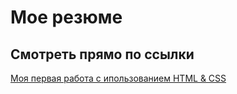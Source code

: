 # Мое резюме
## Смотреть прямо по ссылки
[Моя первая работа с ипользованием HTML & CSS](https://takantu.github.io/resume/)
